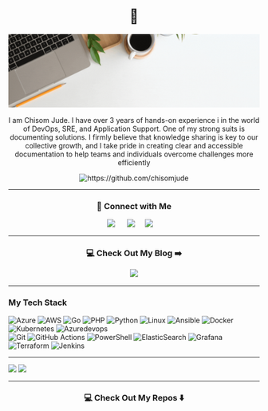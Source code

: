 <h1 align="center"> 👋 </h1>

![bannerimage](https://github.com/ChisomJude/chisomjude/blob/main/ChisomJudee.gif)
<div align='center'><p>
I am Chisom Jude. I have over 3 years of hands-on experience i in the world of DevOps, SRE, and Application Support. One of my strong suits is documenting solutions. I firmly believe that knowledge sharing is key to our collective growth, and I take pride in creating clear and accessible documentation to help teams and individuals overcome challenges more efficiently</p>

   <img src="https://komarev.com/ghpvc/?username=chisomjude" alt="https://github.com/chisomjude"/>
</div>


<hr>
<h3  align="center"> 🤝  Connect with Me </h3>
<p align="center">
<a target="_blank"href="https://www.linkedin.com/in/chisomjude/"><img src="https://img.shields.io/badge/linkedin-%230077B5.svg?&style=for-the-badge&logo=linkedin&logoColor=white" /></a> &nbsp;&nbsp;&nbsp;&nbsp;
  <a target="_blank"href="https://twitter.com/_chisomjude"><img src="https://img.shields.io/badge/twitter-%231DA1F2.svg?&style=for-the-badge&logo=twitter&logoColor=white" /></a>&nbsp;&nbsp;&nbsp;&nbsp;
  <a href="mailto:chisomjude0205@gmail.com?subject=Hello%20Chisom,%20From%20Github"><img src="https://img.shields.io/badge/gmail-%23D14836.svg?&style=for-the-badge&logo=gmail&logoColor=white" /></a>&nbsp;&nbsp;&nbsp;&nbsp;
</p>

<hr>


<h3  align="center">💻 Check Out My Blog ➡️ </h3> 
<p align="center">
<a href="https://hashnode.com/@chisomjude"><img src="https://img.shields.io/badge/Hashnode-2962FF?style=for-the-badge&logo=hashnode&logoColor=white"/></a>
</p>

<hr>

### My Tech Stack
![Azure](https://img.shields.io/badge/azure-%230072C6.svg?style=for-the-badge&logo=microsoftazure&logoColor=white)
![AWS](https://img.shields.io/badge/AWS-%23FF9900.svg?style=for-the-badge&logo=amazon-aws&logoColor=white)
![Go](https://img.shields.io/badge/go-%2300ADD8.svg?style=for-the-badge&logo=go&logoColor=white)
![PHP](https://img.shields.io/badge/php-%23777BB4.svg?style=for-the-badge&logo=php&logoColor=white)
![Python](https://img.shields.io/badge/python-%23777BB4.svg?style=for-the-badge&logo=python&logoColor=white)
![Linux](https://img.shields.io/badge/Linux-FCC624?style=for-the-badge&logo=linux&logoColor=black)
![Ansible](https://img.shields.io/badge/ansible-%231A1918.svg?style=for-the-badge&logo=ansible&logoColor=white)
![Docker](https://img.shields.io/badge/docker-%230db7ed.svg?style=for-the-badge&logo=docker&logoColor=white)
![Kubernetes](https://img.shields.io/badge/kubernetes-%23326ce5.svg?style=for-the-badge&logo=kubernetes&logoColor=white)
![Azuredevops](https://img.shields.io/badge/azuredevops-%230072C6.svg?style=for-the-badge&logo=azuredevops&logoColor=white)
<br/>
![Git](https://img.shields.io/badge/git-%23F05033.svg?style=for-the-badge&logo=git&logoColor=white)
![GitHub Actions](https://img.shields.io/badge/github%20actions-%232671E5.svg?style=for-the-badge&logo=githubactions&logoColor=white)
![PowerShell](https://img.shields.io/badge/PowerShell-%235391FE.svg?style=for-the-badge&logo=powershell&logoColor=white)
![ElasticSearch](https://img.shields.io/badge/-ElasticSearch-005571?style=for-the-badge&logo=elasticsearch)
![Grafana](https://img.shields.io/badge/grafana-%23F46800.svg?style=for-the-badge&logo=grafana&logoColor=white)
![Terraform](https://img.shields.io/badge/terraform-%235835CC.svg?style=for-the-badge&logo=terraform&logoColor=white)
![Jenkins](https://img.shields.io/badge/jenkins-%232C5263.svg?style=for-the-badge&logo=jenkins&logoColor=white)

<hr>

![](http://github-profile-summary-cards.vercel.app/api/cards/most-commit-language?username=chisomjude&theme=ayu_mirage)
![](http://github-profile-summary-cards.vercel.app/api/cards/repos-per-language?username=chisomjude&theme=ayu_mirage)

<hr>

<h3  align="center">💻 Check Out My Repos ⬇️ </h3>

<!--
**ChisomJude/chisomjude** is a ✨ _special_ ✨ repository because its `README.md` (this file) appears on your GitHub profile.

Here are some ideas to get you started:

- 🔭 I’m currently working on ...
- 🌱 I’m currently learning ...
- 👯 I’m looking to collaborate on ...
- 🤔 I’m looking for help with ...
- 💬 Ask me about ...
- 📫 How to reach me: ...
- 😄 Pronouns: ...
- ⚡ Fun fact: ...
-->
